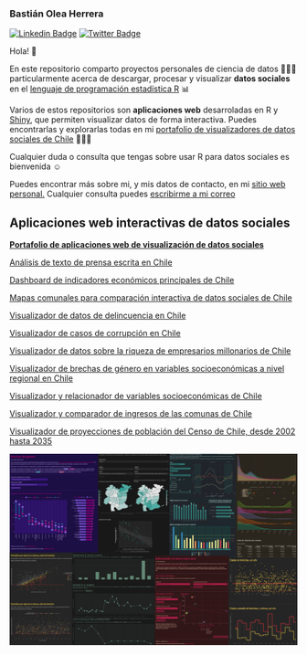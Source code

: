 ### Bastián Olea Herrera

[![Linkedin Badge](https://img.shields.io/badge/-bastianolea-blue?style=flat&logo=Linkedin&logoColor=white&link=https://www.linkedin.com/in/bastianolea/)](https://www.linkedin.com/in/bastianolea/) [![Twitter Badge](https://img.shields.io/badge/-bastianolea-grey?style=flat&logo=X&logoColor=white&link=https://x.com/bastimapache)](https://x.com/bastimapache)

Hola! 🌸

En este repositorio comparto proyectos personales de ciencia de datos 👩🏻‍🔬 particularmente acerca de descargar, procesar y visualizar **datos sociales** en el [lenguaje de programación estadística R](https://www.r-project.org) 📊

Varios de estos repositorios son **aplicaciones web** desarroladas en R y [Shiny](https://shiny.posit.co), que permiten visualizar datos de forma interactiva. Puedes encontrarlas y explorarlas todas en mi [portafolio de visualizadores de datos sociales de Chile](https://bastianolea.github.io/shiny_apps/) 👩🏻‍💻

Cualquier duda o consulta que tengas sobre usar R para datos sociales es bienvenida ☺️

Puedes encontrar más sobre mi, y mis datos de contacto, en mi [sitio web personal.](https://bastian.olea.biz) Cualquier consulta puedes [escribirme a mi correo](mailto:bastianolea@gmail.com)

## Aplicaciones web interactivas de datos sociales

**[Portafolio de aplicaciones web de visualización de datos sociales](https://bastianolea.github.io/shiny_apps/)**

[Análisis de texto de prensa escrita en Chile](https://bastianoleah.shinyapps.io/prensa_chile/)

[Dashboard de indicadores económicos principales de Chile](https://bastianoleah.shinyapps.io/economia_chile)

[Mapas comunales para comparación interactiva de datos sociales de Chile](https://bastianoleah.shinyapps.io/comparador_mapas_chile)

[Visualizador de datos de delincuencia en Chile](https://bastianoleah.shinyapps.io/delincuencia_chile/)

[Visualizador de casos de corrupción en Chile](https://bastianoleah.shinyapps.io/corrupcion_chile/)

[Visualizador de datos sobre la riqueza de empresarios millonarios de Chile](https://bastianoleah.shinyapps.io/millonarios_chile/)

[Visualizador de brechas de género en variables socioeconómicas a nivel regional en Chile](https://bastianoleah.shinyapps.io/casen_brechas_genero/)

[Visualizador y relacionador de variables socioeconómicas de Chile](https://bastianoleah.shinyapps.io/casen_relacionador/)

[Visualizador y comparador de ingresos de las comunas de Chile](https://bastianoleah.shinyapps.io/casen_comparador_ingresos/)

[Visualizador de proyecciones de población del Censo de Chile, desde 2002 hasta 2035](https://bastianoleah.shinyapps.io/censo_proyecciones/)

[![](pantallazo_2.png)](https://bastianolea.github.io/shiny_apps/)
